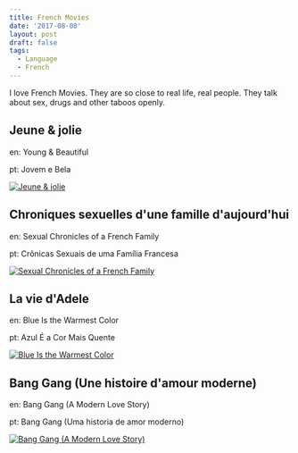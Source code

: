 ```yaml
---
title: French Movies
date: '2017-08-08'
layout: post
draft: false
tags:
  - Language
  - French
---
```


I love French Movies. They are so close to real life,
real people.
They talk about sex, drugs and other taboos openly.

## Jeune & jolie
en: Young & Beautiful

pt: Jovem e Bela

[![Jeune & jolie](https://img.youtube.com/vi/3CTm06H2Vvo/0.jpg)](https://www.youtube.com/watch?v=3CTm06H2Vvo)

## Chroniques sexuelles d'une famille d'aujourd'hui
en: Sexual Chronicles of a French Family

pt: Crônicas Sexuais de uma Família Francesa

[![Sexual Chronicles of a French Family](https://img.youtube.com/vi/i2A92JPM_Yw/0.jpg)](https://www.youtube.com/watch?v=i2A92JPM_Yw)

## La vie d'Adele
en: Blue Is the Warmest Color

pt: Azul É a Cor Mais Quente

[![Blue Is the Warmest Color](https://img.youtube.com/vi/Y2OLRrocn3s/0.jpg)](https://www.youtube.com/watch?v=Y2OLRrocn3s)

## Bang Gang (Une histoire d'amour moderne)
en: Bang Gang (A Modern Love Story)

pt: Bang Gang (Uma historia de amor moderno)

[![Bang Gang (A Modern Love Story)](https://img.youtube.com/vi/KGclrZDWRi0/0.jpg)](https://www.youtube.com/watch?v=KGclrZDWRi0)
